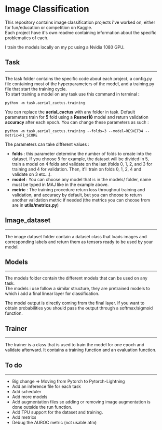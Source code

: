 # **Image Classification**

This repository contains image classification projects i've worked on, either for fun/education or competition on Kaggle. \
Each project have it's own readme containing information about the specific problematics of each. 

I train the models locally on my pc using a Nvidia 1080 GPU. 

## **Task**
---
The task folder contains the specific code about each project, a config.py file containing  most of the hyperparameters of the model, and a training.py file that start the training cycle. \
To start training a model on any task use this command in terminal :
```
python -m task.aerial_cactus.training
```
You can replace the **aerial_cactus** with any folder in task.
Default parameters train for **5** fold using a **Resnet18** model and return validation **accuracy** after each epoch. 
You can change these parameters as such :
```
python -m task.aerial_cactus.training --folds=3 --model=RESNET34 --metric=F1_SCORE
```

The parameters can take different values :
* **folds** : this parameter determine the number of folds to create into the dataset. If you choose 5 for example, the dataset will be divided in 5, train a model on 4 folds and validate on the last (folds 0, 1, 2, and 3 for training and 4 for validation. Then, it'll train on folds 0, 1, 2, 4 and validate on 3 etc...).
* **model** : You can choose any model that is in the models/ folder, name must be typed in MAJ like in the example above.
* **metric** : The training procedure return loss throughout training and validation, and accuracy by default, but you can choose to return another validation metric if needed (the metrics you can choose from are in **utils/metrics.py**)

## **Image_dataset**
---
The image dataset folder contain a dataset class that loads images and corresponding labels and return them as tensors ready to be used by your model.

## **Models**
---
The models folder contain the different models that can be used on any task. \
The models i use follow a similar structure, they are pretrained models to which i add a final linear layer for classification.

The model output is directly coming from the final layer. If you want to obtain probabilities you should pass the output through a softmax/sigmoid function.
## **Trainer** 
---
The trainer is a class that is used to train the model for one epoch and validate afterward. It contains a training function and an evaluation function.

## **To do** 
---
* Big change => Moving from Pytorch to Pytorch-Lightning
* Add an inference file for each task
* Add scheduler
* Add more models
* Add augmentation files so adding or removing image augmentation is done outside the run function. 
* Add TPU support for the dataset and training. 
* Add metrics
* Debug the AUROC metric (not usable atm)